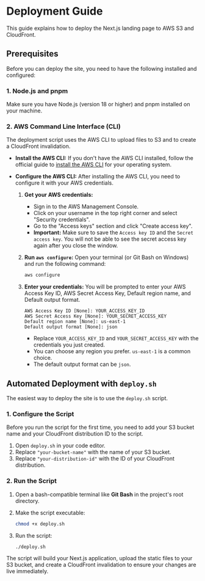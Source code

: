 # Deployment Guide

This guide explains how to deploy the Next.js landing page to AWS S3 and CloudFront.

## Prerequisites

Before you can deploy the site, you need to have the following installed and configured:

### 1. Node.js and pnpm

Make sure you have Node.js (version 18 or higher) and pnpm installed on your machine.

### 2. AWS Command Line Interface (CLI)

The deployment script uses the AWS CLI to upload files to S3 and to create a CloudFront invalidation.

*   **Install the AWS CLI:** If you don't have the AWS CLI installed, follow the official guide to [install the AWS CLI](https://docs.aws.amazon.com/cli/latest/userguide/cli-chap-install.html) for your operating system.

*   **Configure the AWS CLI:** After installing the AWS CLI, you need to configure it with your AWS credentials.

    1.  **Get your AWS credentials:**
        *   Sign in to the AWS Management Console.
        *   Click on your username in the top right corner and select "Security credentials".
        *   Go to the "Access keys" section and click "Create access key".
        *   **Important:** Make sure to save the `Access key ID` and the `Secret access key`. You will not be able to see the secret access key again after you close the window.

    2.  **Run `aws configure`:** Open your terminal (or Git Bash on Windows) and run the following command:

        ```bash
        aws configure
        ```

    3.  **Enter your credentials:** You will be prompted to enter your AWS Access Key ID, AWS Secret Access Key, Default region name, and Default output format.

        ```
        AWS Access Key ID [None]: YOUR_ACCESS_KEY_ID
        AWS Secret Access Key [None]: YOUR_SECRET_ACCESS_KEY
        Default region name [None]: us-east-1
        Default output format [None]: json
        ```

        *   Replace `YOUR_ACCESS_KEY_ID` and `YOUR_SECRET_ACCESS_KEY` with the credentials you just created.
        *   You can choose any region you prefer. `us-east-1` is a common choice.
        *   The default output format can be `json`.

## Automated Deployment with `deploy.sh`

The easiest way to deploy the site is to use the `deploy.sh` script.

### 1. Configure the Script

Before you run the script for the first time, you need to add your S3 bucket name and your CloudFront distribution ID to the script.

1.  Open `deploy.sh` in your code editor.
2.  Replace `"your-bucket-name"` with the name of your S3 bucket.
3.  Replace `"your-distribution-id"` with the ID of your CloudFront distribution.

### 2. Run the Script

1.  Open a bash-compatible terminal like **Git Bash** in the project's root directory.
2.  Make the script executable:

    ```bash
    chmod +x deploy.sh
    ```

3.  Run the script:

    ```bash
    ./deploy.sh
    ```

The script will build your Next.js application, upload the static files to your S3 bucket, and create a CloudFront invalidation to ensure your changes are live immediately.

